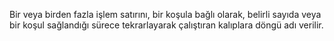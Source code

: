 Bir veya birden fazla işlem satırını, bir koşula bağlı olarak,
belirli sayıda veya bir koşul sağlandığı sürece tekrarlayarak çalıştıran kalıplara döngü adı verilir.
